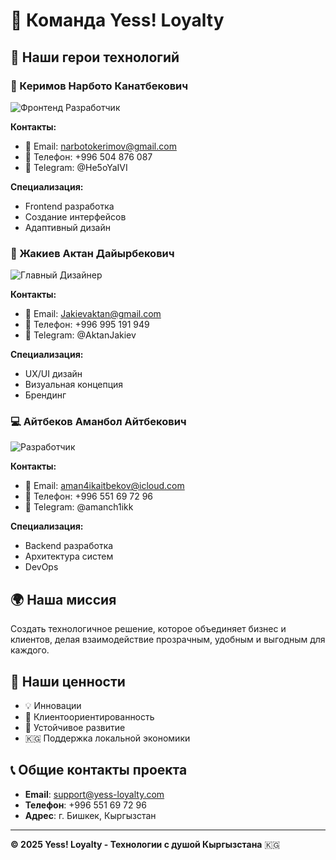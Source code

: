 # 👥 Команда Yess! Loyalty

## 🌟 Наши герои технологий

### 🚀 Керимов Нарбото Канатбекович
![Фронтенд Разработчик](https://img.shields.io/badge/Role-Frontend%20Developer-blue)

**Контакты:**
- 📧 Email: narbotokerimov@gmail.com
- 📱 Телефон: +996 504 876 087
- 💬 Telegram: @He5oYaIVI

**Специализация:**
- Frontend разработка
- Создание интерфейсов
- Адаптивный дизайн

### 🎨 Жакиев Актан Дайырбекович
![Главный Дизайнер](https://img.shields.io/badge/Role-Chief%20Designer-green)

**Контакты:**
- 📧 Email: Jakievaktan@gmail.com
- 📱 Телефон: +996 995 191 949
- 💬 Telegram: @AktanJakiev

**Специализация:**
- UX/UI дизайн
- Визуальная концепция
- Брендинг

### 💻 Айтбеков Аманбол Айтбекович
![Разработчик](https://img.shields.io/badge/Role-Developer-orange)

**Контакты:**
- 📧 Email: aman4ikaitbekov@icloud.com
- 📱 Телефон: +996 551 69 72 96
- 💬 Telegram: @amanch1ikk

**Специализация:**
- Backend разработка
- Архитектура систем
- DevOps

## 🌍 Наша миссия

Создать технологичное решение, которое объединяет бизнес и клиентов, 
делая взаимодействие прозрачным, удобным и выгодным для каждого.

## 🤝 Наши ценности

- 💡 Инновации
- 🤲 Клиентоориентированность
- 🌱 Устойчивое развитие
- 🇰🇬 Поддержка локальной экономики

## 📞 Общие контакты проекта

- **Email**: support@yess-loyalty.com
- **Телефон**: +996 551 69 72 96
- **Адрес**: г. Бишкек, Кыргызстан

---

**© 2025 Yess! Loyalty - Технологии с душой Кыргызстана** 🇰🇬
